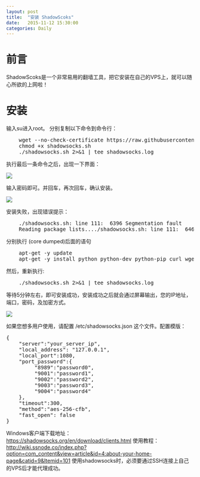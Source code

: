 ```yaml
---
layout: post
title:  "安装 ShadowScoks"
date:   2015-11-12 15:30:00
categories: Daily
---
```

# 前言 #
ShadowScoks是一个非常易用的翻墙工具，把它安装在自己的VPS上，就可以随心所欲的上网啦！
# 安装 #
输入su进入root。
分别复制以下命令到命令行：
<pre class="prettyprint">
	wget --no-check-certificate https://raw.githubusercontent.com/teddysun/shadowsocks_install/master/shadowsocks.sh
	chmod +x shadowsocks.sh
	./shadowsocks.sh 2>&1 | tee shadowsocks.log
</pre>
执行最后一条命令之后，出现一下界面：

![](https://raw.githubusercontent.com/maplecumt/maplecumt.github.io/master/images/2015-11-12-shadowsocks/ss1.png)

输入密码即可。并回车，再次回车，确认安装。

![](https://raw.githubusercontent.com/maplecumt/maplecumt.github.io/master/images/2015-11-12-shadowsocks/ss3.png)

安装失败，出现错误提示：
<pre class="prettyprint">
	./shadowsocks.sh: line 111:  6396 Segmentation fault      (core dumped) apt-get -y update
	Reading package lists..../shadowsocks.sh: line 111:  6461 Segmentation fault      (core dumped) apt-get -y install python python-dev python-pip curl wget unzip gcc swig automake make perl cpio
</pre>
分别执行 (core dumped)后面的语句
<pre class="prettyprint">
	apt-get -y update
	apt-get -y install python python-dev python-pip curl wget unzip gcc swig automake make perl cpio
</pre>
然后，重新执行:
<pre class="prettyprint">
	./shadowsocks.sh 2>&1 | tee shadowsocks.log
</pre>
等待5分钟左右，即可安装成功，安装成功之后就会通过屏幕输出，您的IP地址，端口，密码，及加密方式。

![](https://raw.githubusercontent.com/maplecumt/maplecumt.github.io/master/images/2015-11-12-shadowsocks/ss4.png)

如果您想多用户使用，请配置 /etc/shadowsocks.json 这个文件。配置模版：

<pre class="prettyprint">
{
    "server":"your_server_ip",
    "local_address": "127.0.0.1",
    "local_port":1080,
    "port_password":{
         "8989":"password0",
         "9001":"password1",
         "9002":"password2",
         "9003":"password3",
         "9004":"password4"
    },
    "timeout":300,
    "method":"aes-256-cfb",
    "fast_open": false
}
</pre>
Windows客户端下载地址：https://shadowsocks.org/en/download/clients.html
使用教程：http://wiki.ssnode.co/index.php?option=com_content&view=article&id=4:about-your-home-page&catid=9&Itemid=101
使用shadowsocks时，必须要通过SSH连接上自己的VPS后才能代理成功。